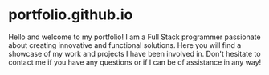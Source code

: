 # portfolio.github.io
Hello and welcome to my portfolio!  I am a Full Stack programmer passionate about creating innovative and functional solutions. Here you will find a showcase of my work and projects I have been involved in. Don't hesitate to contact me if you have any questions or if I can be of assistance in any way!

